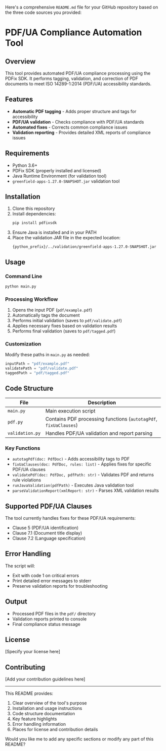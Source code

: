 Here's a comprehensive `README.md` file for your GitHub repository based on the three code sources you provided:

# PDF/UA Compliance Automation Tool

## Overview
This tool provides automated PDF/UA compliance processing using the PDFix SDK. It performs tagging, validation, and correction of PDF documents to meet ISO 14289-1:2014 (PDF/UA) accessibility standards.

## Features
- **Automatic PDF tagging** - Adds proper structure and tags for accessibility
- **PDF/UA validation** - Checks compliance with PDF/UA standards
- **Automated fixes** - Corrects common compliance issues
- **Validation reporting** - Provides detailed XML reports of compliance issues

## Requirements
- Python 3.6+
- PDFix SDK (properly installed and licensed)
- Java Runtime Environment (for validation tool)
- `greenfield-apps-1.27.0-SNAPSHOT.jar` validation tool

## Installation
1. Clone this repository
2. Install dependencies:
   ```bash
   pip install pdfixsdk
   ```
3. Ensure Java is installed and in your PATH
4. Place the validation JAR file in the expected location:
   ```
   {python_prefix}/../validation/greenfield-apps-1.27.0-SNAPSHOT.jar
   ```

## Usage
### Command Line
```bash
python main.py
```

### Processing Workflow
1. Opens the input PDF (`pdf/example.pdf`)
2. Automatically tags the document
3. Performs initial validation (saves to `pdf/validate.pdf`)
4. Applies necessary fixes based on validation results
5. Performs final validation (saves to `pdf/tagged.pdf`)

### Customization
Modify these paths in `main.py` as needed:
```python
inputPath = "pdf/example.pdf"
validatePath = "pdf/validate.pdf"
taggedPath = "pdf/tagged.pdf"
```

## Code Structure
| File | Description |
|------|-------------|
| `main.py` | Main execution script |
| `pdf.py` | Contains PDF processing functions (`autotagPdf`, `fixUaClauses`) |
| `validation.py` | Handles PDF/UA validation and report parsing |

### Key Functions
- `autotagPdf(doc: PdfDoc)` - Adds accessibility tags to PDF
- `fixUaClauses(doc: PdfDoc, rules: list)` - Applies fixes for specific PDF/UA clauses
- `validatePdf(doc: PdfDoc, pdfPath: str)` - Validates PDF and returns rule violations
- `runJavaValidation(pdfPath)` - Executes Java validation tool
- `parseValidationReport(xmlReport: str)` - Parses XML validation results

## Supported PDF/UA Clauses
The tool currently handles fixes for these PDF/UA requirements:
- Clause 5 (PDF/UA identification)
- Clause 7.1 (Document title display)
- Clause 7.2 (Language specification)

## Error Handling
The script will:
- Exit with code 1 on critical errors
- Print detailed error messages to stderr
- Preserve validation reports for troubleshooting

## Output
- Processed PDF files in the `pdf/` directory
- Validation reports printed to console
- Final compliance status message

## License
[Specify your license here]

## Contributing
[Add your contribution guidelines here]

---

This README provides:
1. Clear overview of the tool's purpose
2. Installation and usage instructions
3. Code structure documentation
4. Key feature highlights
5. Error handling information
6. Places for license and contribution details

Would you like me to add any specific sections or modify any part of this README?